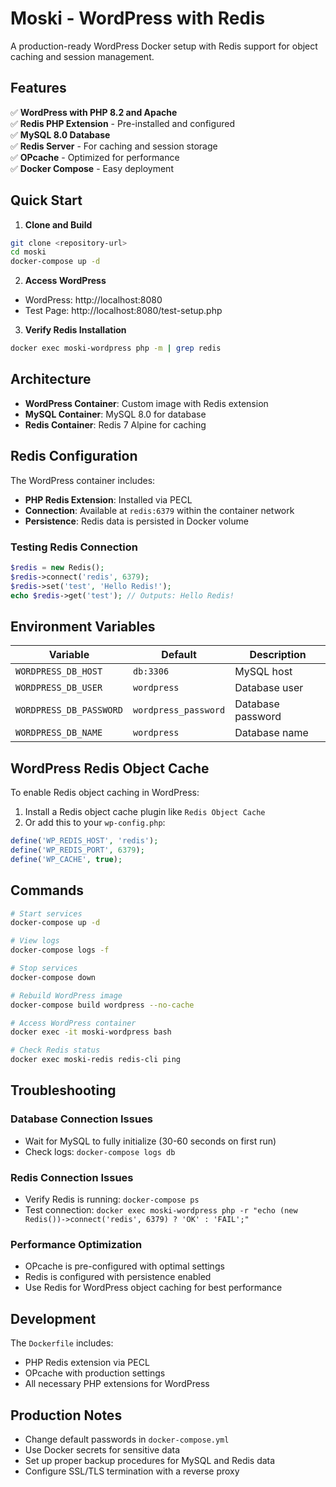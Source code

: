 # Moski - WordPress with Redis

A production-ready WordPress Docker setup with Redis support for object caching and session management.

## Features

✅ **WordPress with PHP 8.2 and Apache**  
✅ **Redis PHP Extension** - Pre-installed and configured  
✅ **MySQL 8.0 Database**  
✅ **Redis Server** - For caching and session storage  
✅ **OPcache** - Optimized for performance  
✅ **Docker Compose** - Easy deployment  

## Quick Start

1. **Clone and Build**
```bash
git clone <repository-url>
cd moski
docker-compose up -d
```

2. **Access WordPress**
- WordPress: http://localhost:8080
- Test Page: http://localhost:8080/test-setup.php

3. **Verify Redis Installation**
```bash
docker exec moski-wordpress php -m | grep redis
```

## Architecture

- **WordPress Container**: Custom image with Redis extension
- **MySQL Container**: MySQL 8.0 for database
- **Redis Container**: Redis 7 Alpine for caching

## Redis Configuration

The WordPress container includes:
- **PHP Redis Extension**: Installed via PECL
- **Connection**: Available at `redis:6379` within the container network
- **Persistence**: Redis data is persisted in Docker volume

### Testing Redis Connection

```php
$redis = new Redis();
$redis->connect('redis', 6379);
$redis->set('test', 'Hello Redis!');
echo $redis->get('test'); // Outputs: Hello Redis!
```

## Environment Variables

| Variable | Default | Description |
|----------|---------|-------------|
| `WORDPRESS_DB_HOST` | `db:3306` | MySQL host |
| `WORDPRESS_DB_USER` | `wordpress` | Database user |
| `WORDPRESS_DB_PASSWORD` | `wordpress_password` | Database password |
| `WORDPRESS_DB_NAME` | `wordpress` | Database name |

## WordPress Redis Object Cache

To enable Redis object caching in WordPress:

1. Install a Redis object cache plugin like `Redis Object Cache`
2. Or add this to your `wp-config.php`:

```php
define('WP_REDIS_HOST', 'redis');
define('WP_REDIS_PORT', 6379);
define('WP_CACHE', true);
```

## Commands

```bash
# Start services
docker-compose up -d

# View logs
docker-compose logs -f

# Stop services
docker-compose down

# Rebuild WordPress image
docker-compose build wordpress --no-cache

# Access WordPress container
docker exec -it moski-wordpress bash

# Check Redis status
docker exec moski-redis redis-cli ping
```

## Troubleshooting

### Database Connection Issues
- Wait for MySQL to fully initialize (30-60 seconds on first run)
- Check logs: `docker-compose logs db`

### Redis Connection Issues
- Verify Redis is running: `docker-compose ps`
- Test connection: `docker exec moski-wordpress php -r "echo (new Redis())->connect('redis', 6379) ? 'OK' : 'FAIL';"`

### Performance Optimization
- OPcache is pre-configured with optimal settings
- Redis is configured with persistence enabled
- Use Redis for WordPress object caching for best performance

## Development

The `Dockerfile` includes:
- PHP Redis extension via PECL
- OPcache with production settings
- All necessary PHP extensions for WordPress

## Production Notes

- Change default passwords in `docker-compose.yml`
- Use Docker secrets for sensitive data
- Set up proper backup procedures for MySQL and Redis data
- Configure SSL/TLS termination with a reverse proxy